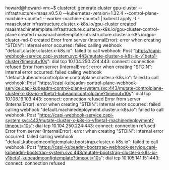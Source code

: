 
howard@howard-vm:~$ clusterctl generate cluster gpu-cluster --infrastructure=maas:v0.5.0 --kubernetes-version=1.32.4 --control-plane-machine-count=1 --worker-machine-count=1 | kubectl apply -f -
maascluster.infrastructure.cluster.x-k8s.io/gpu-cluster created
maasmachinetemplate.infrastructure.cluster.x-k8s.io/gpu-cluster-control-plane created
maasmachinetemplate.infrastructure.cluster.x-k8s.io/gpu-cluster-md-0 created
Error from server (InternalError): error when creating "STDIN": Internal error occurred: failed calling webhook "default.cluster.cluster.x-k8s.io": failed to call webhook: Post "https://capi-webhook-service.capi-system.svc:443/mutate-cluster-x-k8s-io-v1beta1-cluster?timeout=10s": dial tcp 10.104.250.224:443: connect: connection refused
Error from server (InternalError): error when creating "STDIN": Internal error occurred: failed calling webhook "default.kubeadmcontrolplane.controlplane.cluster.x-k8s.io": failed to call webhook: Post "https://capi-kubeadm-control-plane-webhook-service.capi-kubeadm-control-plane-system.svc:443/mutate-controlplane-cluster-x-k8s-io-v1beta1-kubeadmcontrolplane?timeout=10s": dial tcp 10.108.19.103:443: connect: connection refused
Error from server (InternalError): error when creating "STDIN": Internal error occurred: failed calling webhook "default.machinedeployment.cluster.x-k8s.io": failed to call webhook: Post "https://capi-webhook-service.capi-system.svc:443/mutate-cluster-x-k8s-io-v1beta1-machinedeployment?timeout=10s": dial tcp 10.104.250.224:443: connect: connection refused
Error from server (InternalError): error when creating "STDIN": Internal error occurred: failed calling webhook "default.kubeadmconfigtemplate.bootstrap.cluster.x-k8s.io": failed to call webhook: Post "https://capi-kubeadm-bootstrap-webhook-service.capi-kubeadm-bootstrap-system.svc:443/mutate-bootstrap-cluster-x-k8s-io-v1beta1-kubeadmconfigtemplate?timeout=10s": dial tcp 10.105.141.151:443: connect: connection refused

